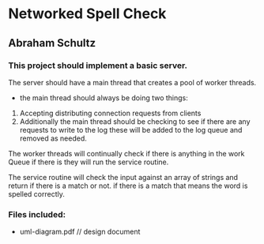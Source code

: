  # Networked Spell Check
 ## Abraham Schultz
 
### This project should implement a basic server.
 
 The server should have a main thread that creates a pool of worker threads.
 
  - the main thread should always be doing two things:
  
  1. Accepting distributing connection requests from clients
  2. Additionally the main thread should be checking to see if there are any requests to write to the log
  these will be added to the log queue and removed as needed.

  The worker threads will continually check if there is anything in the work Queue
  if there is they will run the service routine.
 
 The service routine will check the input against an array of strings and return if there is a match or not.
 if there is a match that means the word is spelled correctly.

 
 ### Files included: 
 - uml-diagram.pdf     // design document

 
